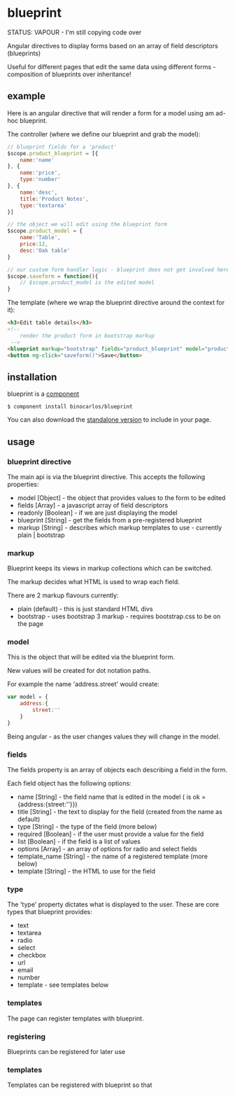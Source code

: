 blueprint
=========

STATUS: VAPOUR - I'm still copying code over

Angular directives to display forms based on an array of field descriptors (blueprints)

Useful for different pages that edit the same data using different forms - composition of blueprints over inheritance!

## example

Here is an angular directive that will render a form for a model using am ad-hoc blueprint.

The controller (where we define our blueprint and grab the model):

```js
// blueprint fields for a 'product'
$scope.product_blueprint = [{
	name:'name'
}, {
	name:'price',
	type:'number'
}, {
	name:'desc',
	title:'Product Notes',
	type:'textarea'
}]

// the object we will edit using the blueprint form
$scope.product_model = {
	name:'Table',
	price:12,
	desc:'Oak table'
}

// our custom form handler logic - blueprint does not get involved here
$scope.saveform = function(){
	// $scope.product_model is the edited model
}
```

The template (where we wrap the blueprint directive around the context for it):

```html
<h3>Edit table details</h3>
<!--
	render the product form in bootstrap markup
 -->
<blueprint markup="bootstrap" fields="product_blueprint" model="product_model" />
<button ng-click="saveform()">Save</button>
```

## installation

blueprint is a [component](https://github.com/component/component)

```
$ component install binocarlos/blueprint
```

You can also download the [standalone version](https://raw.github.com/binocarlos/blueprint/master/dist/bundle.js) to include in your page.

## usage

### blueprint directive
The main api is via the blueprint directive.  This accepts the following properties:

 * model [Object] - the object that provides values to the form to be edited
 * fields [Array] - a javascript array of field descriptors
 * readonly [Boolean] - if we are just displaying the model
 * blueprint [String] - get the fields from a pre-registered blueprint
 * markup [String] - describes which markup templates to use - currently plain | bootstrap

### markup
Blueprint keeps its views in markup collections which can be switched.

The markup decides what HTML is used to wrap each field.

There are 2 markup flavours currently:

 * plain (default) - this is just standard HTML divs
 * bootstrap - uses bootstrap 3 markup - requires bootstrap.css to be on the page

### model
This is the object that will be edited via the blueprint form.

New values will be created for dot notation paths.

For example the name 'address.street' would create:

```js
var model = {
	address:{
		street:''
	}
}
```

Being angular - as the user changes values they will change in the model.

### fields
The fields property is an array of objects each describing a field in the form.

Each field object has the following options:

 * name [String] - the field name that is edited in the model ( is ok = {address:{street:''}})
 * title [String] - the text to display for the field (created from the name as default)
 * type [String] - the type of the field (more below)
 * required [Boolean] - if the user must provide a value for the field
 * list [Boolean] - if the field is a list of values
 * options [Array] - an array of options for radio and select fields
 * template_name [String] - the name of a registered template (more below)
 * template [String] - the HTML to use for the field

### type
The 'type' property dictates what is displayed to the user.  These are core types that blueprint provides:

 * text
 * textarea
 * radio
 * select
 * checkbox
 * url
 * email
 * number
 * template - see templates below

### templates
The page can register templates with blueprint.

### registering
Blueprints can be registered for later use
### templates
Templates can be registered with blueprint so that 
